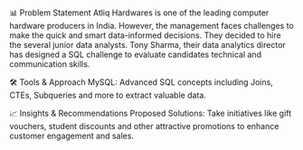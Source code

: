 📊 Problem Statement
Atliq Hardwares is one of the leading computer hardware producers in India. However, the management faces challenges to make the quick and smart data-informed decisions. They decided to hire the several junior data analysts. Tony Sharma, their data analytics director has designed a SQL challenge to evaluate candidates technical and communication skills.

🛠️ Tools & Approach
MySQL: Advanced SQL concepts including Joins, CTEs, Subqueries and more to extract valuable data.

📈 Insights & Recommendations
Proposed Solutions: Take initiatives like gift vouchers, student discounts and other attractive promotions to enhance customer engagement and sales.
